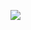 ![](https://github-readme-stats.vercel.app/api/top-langs/?username=prjiang&theme=vue-dark&layout=compact&card_width=445)
